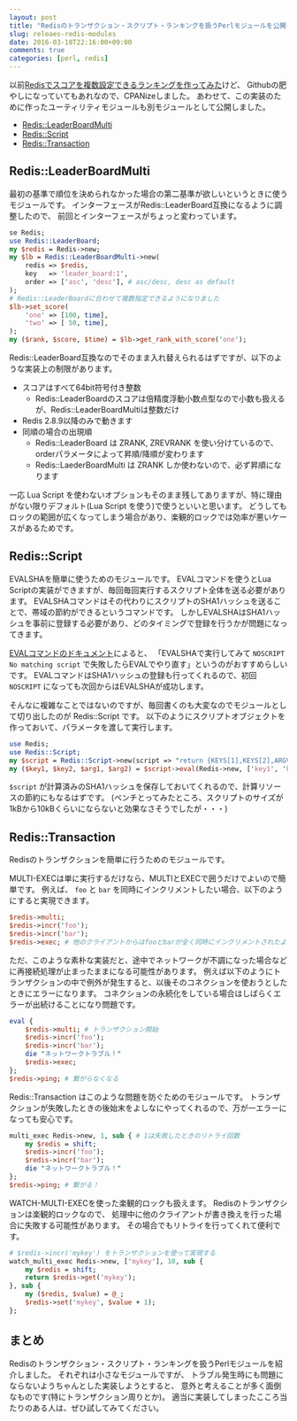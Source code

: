 ```yaml
---
layout: post
title: "Redisのトランザクション・スクリプト・ランキングを扱うPerlモジュールを公開しました"
slug: releaes-redis-modules
date: 2016-03-18T22:16:00+09:00
comments: true
categories: [perl, redis]
---
```


以前[Redisでスコアを複数設定できるランキングを作ってみた](http://shogo82148.github.io/blog/2016/02/06/redis-leader-board-multi/)けど、
Githubの肥やしになっていてもあれなので、CPANizeしました。
あわせて、この実装のために作ったユーティリティモジュールも別モジュールとして公開しました。

- [Redis::LeaderBoardMulti](https://metacpan.org/pod/Redis::LeaderBoardMulti)
- [Redis::Script](https://metacpan.org/pod/Redis::Script)
- [Redis::Transaction](https://metacpan.org/pod/Redis::Transaction)

<!-- More -->

## Redis::LeaderBoardMulti

最初の基準で順位を決められなかった場合の第二基準が欲しいというときに使うモジュールです。
インターフェースがRedis::LeaderBoard互換になるように調整したので、
前回とインターフェースがちょっと変わっています。

``` perl
se Redis;
use Redis::LeaderBoard;
my $redis = Redis->new;
my $lb = Redis::LeaderBoardMulti->new(
    redis => $redis,
    key   => 'leader_board:1',
    order => ['asc', 'desc'], # asc/desc, desc as default
);
# Redis::LeaderBoardに合わせて複数指定できるようになりました
$lb->set_score(
    'one' => [100, time],
    'two' => [ 50, time],
);
my ($rank, $score, $time) = $lb->get_rank_with_score('one');
```

Redis::LeaderBoard互換なのでそのまま入れ替えられるはずですが、以下のような実装上の制限があります。

- スコアはすべて64bit符号付き整数
  - Redis::LeaderBoardのスコアは倍精度浮動小数点型なので小数も扱えるが、Redis::LeaderBoardMultiは整数だけ
- Redis 2.8.9以降のみで動きます
- 同順の場合の出現順
  - Redis::LeaderBoard は ZRANK, ZREVRANK を使い分けているので、orderパラメータによって昇順/降順が変わります
  - Redis::LaederBoardMulti は ZRANK しか使わないので、必ず昇順になります

一応 Lua Script を使わないオプションもそのまま残してありますが、特に理由がない限りデフォルト(Lua Script を使う)で使うといいと思います。
どうしてもロックの範囲が広くなってしまう場合があり、楽観的ロックでは効率が悪いケースがあるためです。


## Redis::Script

EVALSHAを簡単に使うためのモジュールです。
EVALコマンドを使うとLua Scriptの実装ができますが、毎回毎回実行するスクリプト全体を送る必要があります。
EVALSHAコマンドはその代わりにスクリプトのSHA1ハッシュを送ることで、帯域の節約ができるというコマンドです。
しかしEVALSHAはSHA1ハッシュを事前に登録する必要があり、どのタイミングで登録を行うかが問題になってきます。

[EVALコマンドのドキュメント](http://redis.io/commands/eval)によると、
「EVALSHAで実行してみて `NOSCRIPT No matching script` で失敗したらEVALでやり直す」というのがおすすめらしいです。
EVALコマンドはSHA1ハッシュの登録も行ってくれるので、初回 `NOSCRIPT` になっても次回からはEVALSHAが成功します。

そんなに複雑なことではないのですが、毎回書くのも大変なのでモジュールとして切り出したのが Redis::Script です。
以下のようにスクリプトオブジェクトを作っておいて、パラメータを渡して実行します。

``` perl
use Redis;
use Redis::Script;
my $script = Redis::Script->new(script => "return {KEYS[1],KEYS[2],ARGV[1],ARGV[2]}");
my ($key1, $key2, $arg1, $arg2) = $script->eval(Redis->new, ['key1', 'key2'], ['arg1', 'arg2']);
```

`$script` が計算済みのSHA1ハッシュを保存しておいてくれるので、計算リソースの節約にもなるはずです。
(ベンチとってみたところ、スクリプトのサイズが1kBから10kBくらいにならないと効果なさそうでしたが・・・)


## Redis::Transaction

Redisのトランザクションを簡単に行うためのモジュールです。

MULTI-EXECは単に実行するだけなら、MULTIとEXECで囲うだけでよいので簡単です。
例えば、 `foo` と `bar` を同時にインクリメントしたい場合、以下のようにすると実現できます。

``` perl
$redis->multi;
$redis->incr('foo');
$redis->incr('bar');
$redis->exec; # 他のクライアントからはfooとbarが全く同時にインクリメントされたように見える
```

ただ、このような素朴な実装だと、途中でネットワークが不調になった場合などに再接続処理が止まったままになる可能性があります。
例えば以下のようにトランザクションの中で例外が発生すると、以後そのコネクションを使おうとしたときにエラーになります。
コネクションの永続化をしている場合はしばらくエラーが出続けることになり問題です。

``` perl
eval {
    $redis->multi; # トランザクション開始
    $redis->incr('foo');
    $redis->incr('bar');
    die "ネットワークトラブル！"
    $redis->exec;
};
$redis->ping; # 繋がらなくなる
```

Redis::Transaction はこのような問題を防ぐためのモジュールです。
トランザクションが失敗したときの後始末をよしなにやってくれるので、万が一エラーになっても安心です。

``` perl
multi_exec Redis->new, 1, sub { # 1は失敗したときのリトライ回数
    my $redis = shift;
    $redis->incr('foo');
    $redis->incr('bar');
    die "ネットワークトラブル！"
};
$redis->ping; # 繋がる！
```

WATCH-MULTI-EXECを使った楽観的ロックも扱えます。
Redisのトランザクションは楽観的ロックなので、
処理中に他のクライアントが書き換えを行った場合に失敗する可能性があります。
その場合でもリトライを行ってくれて便利です。

``` perl
# $redis->incr('mykey') をトランザクションを使って実現する
watch_multi_exec Redis->new, ['mykey'], 10, sub {
    my $redis = shift;
    return $redis->get('mykey');
}, sub {
    my ($redis, $value) = @_;
    $redis->set('mykey', $value + 1);
};
```


## まとめ

Redisのトランザクション・スクリプト・ランキングを扱うPerlモジュールを紹介しました。
それぞれは小さなモジュールですが、
トラブル発生時にも問題にならないようちゃんとした実装しようとすると、
意外と考えることが多く面倒なものです(特にトランザクション周りとか)。
適当に実装してしまったこころ当たりのある人は、ぜひ試してみてください。

